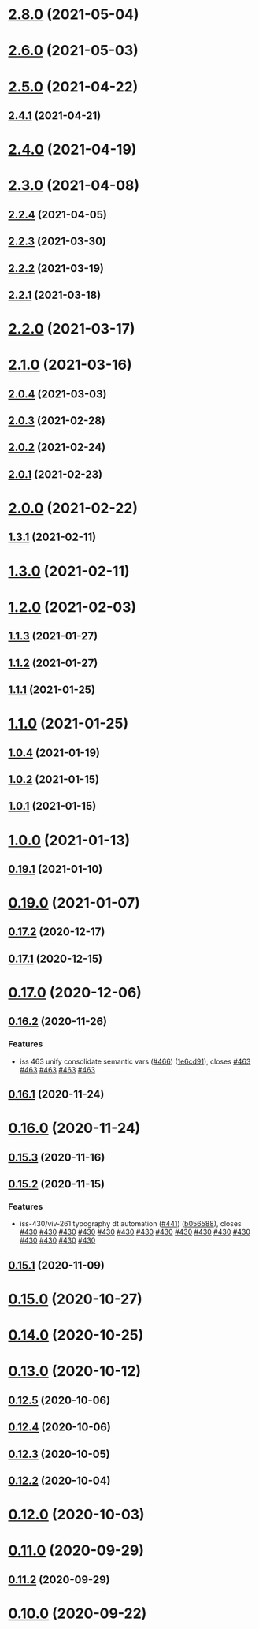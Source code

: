 # [2.8.0](https://github.com/vonage/vivid/compare/v2.6.0...v2.8.0) (2021-05-04)



# [2.6.0](https://github.com/vonage/vivid/compare/v2.5.0...v2.6.0) (2021-05-03)



# [2.5.0](https://github.com/vonage/vivid/compare/v2.4.1...v2.5.0) (2021-04-22)



## [2.4.1](https://github.com/vonage/vivid/compare/v2.4.0...v2.4.1) (2021-04-21)



# [2.4.0](https://github.com/vonage/vivid/compare/v2.3.0...v2.4.0) (2021-04-19)



# [2.3.0](https://github.com/vonage/vivid/compare/v2.2.4...v2.3.0) (2021-04-08)



## [2.2.4](https://github.com/vonage/vivid/compare/v2.2.3...v2.2.4) (2021-04-05)



## [2.2.3](https://github.com/vonage/vivid/compare/v2.2.2...v2.2.3) (2021-03-30)



## [2.2.2](https://github.com/vonage/vivid/compare/v2.2.1...v2.2.2) (2021-03-19)



## [2.2.1](https://github.com/vonage/vivid/compare/v2.2.0...v2.2.1) (2021-03-18)



# [2.2.0](https://github.com/vonage/vivid/compare/v2.1.0...v2.2.0) (2021-03-17)



# [2.1.0](https://github.com/vonage/vivid/compare/v2.0.4...v2.1.0) (2021-03-16)



## [2.0.4](https://github.com/vonage/vivid/compare/v2.0.3...v2.0.4) (2021-03-03)



## [2.0.3](https://github.com/vonage/vivid/compare/v2.0.2...v2.0.3) (2021-02-28)



## [2.0.2](https://github.com/vonage/vivid/compare/v2.0.1...v2.0.2) (2021-02-24)



## [2.0.1](https://github.com/vonage/vivid/compare/v2.0.0...v2.0.1) (2021-02-23)



# [2.0.0](https://github.com/vonage/vivid/compare/v1.3.1...v2.0.0) (2021-02-22)



## [1.3.1](https://github.com/vonage/vivid/compare/v1.3.0...v1.3.1) (2021-02-11)



# [1.3.0](https://github.com/vonage/vivid/compare/v1.2.0...v1.3.0) (2021-02-11)



# [1.2.0](https://github.com/vonage/vivid/compare/v1.1.3...v1.2.0) (2021-02-03)



## [1.1.3](https://github.com/vonage/vivid/compare/v1.1.2...v1.1.3) (2021-01-27)



## [1.1.2](https://github.com/vonage/vivid/compare/v1.1.1...v1.1.2) (2021-01-27)



## [1.1.1](https://github.com/vonage/vivid/compare/v1.1.0...v1.1.1) (2021-01-25)



# [1.1.0](https://github.com/vonage/vivid/compare/v1.0.4...v1.1.0) (2021-01-25)



## [1.0.4](https://github.com/vonage/vivid/compare/v1.0.3...v1.0.4) (2021-01-19)



## [1.0.2](https://github.com/vonage/vivid/compare/v1.0.1...v1.0.2) (2021-01-15)



## [1.0.1](https://github.com/vonage/vivid/compare/v1.0.0...v1.0.1) (2021-01-15)



# [1.0.0](https://github.com/vonage/vivid/compare/v0.19.1...v1.0.0) (2021-01-13)



## [0.19.1](https://github.com/vonage/vivid/compare/v0.19.0...v0.19.1) (2021-01-10)



# [0.19.0](https://github.com/vonage/vivid/compare/v0.17.2...v0.19.0) (2021-01-07)



## [0.17.2](https://github.com/vonage/vivid/compare/v0.17.1...v0.17.2) (2020-12-17)



## [0.17.1](https://github.com/vonage/vivid/compare/v0.17.0...v0.17.1) (2020-12-15)



# [0.17.0](https://github.com/vonage/vivid/compare/v0.16.2...v0.17.0) (2020-12-06)



## [0.16.2](https://github.com/vonage/vivid/compare/v0.16.1...v0.16.2) (2020-11-26)


### Features

* iss 463 unify consolidate semantic vars ([#466](https://github.com/vonage/vivid/issues/466)) ([1e6cd91](https://github.com/vonage/vivid/commit/1e6cd91f5f246ad5c84369436fa7914d8546c866)), closes [#463](https://github.com/vonage/vivid/issues/463) [#463](https://github.com/vonage/vivid/issues/463) [#463](https://github.com/vonage/vivid/issues/463) [#463](https://github.com/vonage/vivid/issues/463) [#463](https://github.com/vonage/vivid/issues/463)



## [0.16.1](https://github.com/vonage/vivid/compare/v0.16.0...v0.16.1) (2020-11-24)



# [0.16.0](https://github.com/vonage/vivid/compare/v0.15.3...v0.16.0) (2020-11-24)



## [0.15.3](https://github.com/vonage/vivid/compare/v0.15.2...v0.15.3) (2020-11-16)



## [0.15.2](https://github.com/vonage/vivid/compare/v0.15.1...v0.15.2) (2020-11-15)


### Features

* iss-430/viv-261 typography dt automation ([#441](https://github.com/vonage/vivid/issues/441)) ([b056588](https://github.com/vonage/vivid/commit/b05658855b9c8ef0a4db1f82d025a9e81d23cb87)), closes [#430](https://github.com/vonage/vivid/issues/430) [#430](https://github.com/vonage/vivid/issues/430) [#430](https://github.com/vonage/vivid/issues/430) [#430](https://github.com/vonage/vivid/issues/430) [#430](https://github.com/vonage/vivid/issues/430) [#430](https://github.com/vonage/vivid/issues/430) [#430](https://github.com/vonage/vivid/issues/430) [#430](https://github.com/vonage/vivid/issues/430) [#430](https://github.com/vonage/vivid/issues/430) [#430](https://github.com/vonage/vivid/issues/430) [#430](https://github.com/vonage/vivid/issues/430) [#430](https://github.com/vonage/vivid/issues/430) [#430](https://github.com/vonage/vivid/issues/430) [#430](https://github.com/vonage/vivid/issues/430) [#430](https://github.com/vonage/vivid/issues/430) [#430](https://github.com/vonage/vivid/issues/430)



## [0.15.1](https://github.com/vonage/vivid/compare/v0.15.0...v0.15.1) (2020-11-09)



# [0.15.0](https://github.com/vonage/vivid/compare/v0.14.0...v0.15.0) (2020-10-27)



# [0.14.0](https://github.com/vonage/vivid/compare/v0.13.0...v0.14.0) (2020-10-25)



# [0.13.0](https://github.com/vonage/vivid/compare/v0.12.5...v0.13.0) (2020-10-12)



## [0.12.5](https://github.com/vonage/vivid/compare/v0.12.4...v0.12.5) (2020-10-06)



## [0.12.4](https://github.com/vonage/vivid/compare/v0.12.3...v0.12.4) (2020-10-06)



## [0.12.3](https://github.com/vonage/vivid/compare/v0.12.2...v0.12.3) (2020-10-05)



## [0.12.2](https://github.com/vonage/vivid/compare/v0.12.1...v0.12.2) (2020-10-04)



# [0.12.0](https://github.com/vonage/vivid/compare/v0.11.0...v0.12.0) (2020-10-03)



# [0.11.0](https://github.com/vonage/vivid/compare/v0.11.2...v0.11.0) (2020-09-29)



## [0.11.2](https://github.com/vonage/vivid/compare/v0.10.0...v0.11.2) (2020-09-29)



# [0.10.0](https://github.com/vonage/vivid/compare/v0.9.0...v0.10.0) (2020-09-22)



